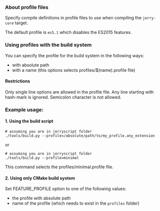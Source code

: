 
### About profile files

Specify compile definitions in profile files to use when compiling the `jerry-core` target.

The default profile is ``es5.1`` which disables the ES2015 features.

### Using profiles with the build system

You can specify the profile for the build system in the following ways:
  * with absolute path
  * with a name (this options selects profiles/$(name).profile file)

#### Restrictions
Only single line options are allowed in the profile file. Any line starting with hash-mark is ignored. Semicolon character is not allowed.

### Example usage:

#### 1. Using the build script

```
# assuming you are in jerryscript folder
./tools/build.py --profile=/absolute/path/to/my_profile.any_extension
```

or

```
# assuming you are in jerryscript folder
./tools/build.py --profile=minimal
```

This command selects the profiles/minimal.profile file.

#### 2. Using only CMake build system

Set FEATURE_PROFILE option to one of the following values:
* the profile with absolute path
* name of the profile (which needs to exist in the `profiles` folder)

